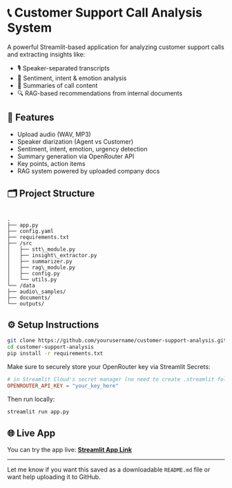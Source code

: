 # 📞 Customer Support Call Analysis System

A powerful Streamlit-based application for analyzing customer support calls and extracting insights like:

- 🎙️ Speaker-separated transcripts  
- 🧠 Sentiment, intent & emotion analysis  
- 📝 Summaries of call content  
- 🔍 RAG-based recommendations from internal documents

## 🚀 Features

- Upload audio (WAV, MP3)
- Speaker diarization (Agent vs Customer)
- Sentiment, intent, emotion, urgency detection
- Summary generation via OpenRouter API
- Key points, action items
- RAG system powered by uploaded company docs

## 🗂️ Project Structure

```

.
├── app.py
├── config.yaml
├── requirements.txt
├── /src
│   ├── stt\_module.py
│   ├── insight\_extractor.py
│   ├── summarizer.py
│   ├── rag\_module.py
│   ├── config.py
│   └── utils.py
└── /data
├── audio\_samples/
├── documents/
└── outputs/

````

## ⚙️ Setup Instructions

```bash
git clone https://github.com/yourusername/customer-support-analysis.git
cd customer-support-analysis
pip install -r requirements.txt
````

Make sure to securely store your OpenRouter key via Streamlit Secrets:

```toml
# in Streamlit Cloud's secret manager (no need to create .streamlit folder)
OPENROUTER_API_KEY = "your_key_here"
```

Then run locally:

```bash
streamlit run app.py
```

## 🌐 Live App

You can try the app live:
**[Streamlit App Link](https://your-deployed-app-url.streamlit.app)**

---

Let me know if you want this saved as a downloadable `README.md` file or want help uploading it to GitHub.
